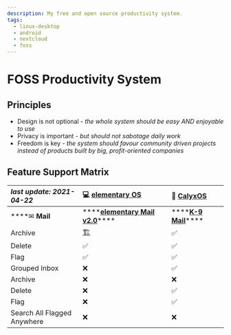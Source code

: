 ```yaml
---
description: My free and open source productivity system.
tags:
  - linux-desktop
  - android
  - nextcloud
  - foss
---
```


# FOSS Productivity System

## Principles

* Design is not optional _- the whole system should be easy AND enjoyable to use_
* Privacy is important _- but should not sabotage daily work_
* Freedom is key _- the system should favour community driven projects instead of products built by big, profit-oriented companies_

## Feature Support Matrix

| _last update: 2021-04-22_ | 💻 [elementary OS](https://elementary.io/) | 📱 [CalyxOS](https://calyxos.org/) |
| :--- | :--- | :--- |
| \*\*\*\*✉ **Mail** | \*\*\*\*[**elementary Mail v2.0**](https://github.com/elementary/mail/)\*\*\*\* | \*\*\*\*[**K-9 Mail**](https://k9mail.app/)\*\*\*\* |
|     Archive | [🏗](https://github.com/elementary/mail/pull/542)  | ✅ |
|     Delete | ✅ | ✅ |
|     Flag | ✅ | ✅ |
|     Grouped Inbox | ❌ | ✅ |
|         Archive | ❌ | ❌ |
|         Delete | ❌ | ✅ |
|         Flag | ❌ | ✅ |
|     Search All Flagged Anywhere | ❌ | ❌ |

